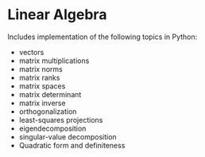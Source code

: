 # Linear Algebra
Includes implementation of the following topics in Python:

- vectors
- matrix multiplications
- matrix norms
- matrix ranks
- matrix spaces
- matrix determinant
- matrix inverse
- orthogonalization
- least-squares projections
- eigendecomposition
- singular-value decomposition
- Quadratic form and definiteness
